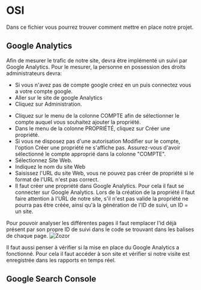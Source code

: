 # OSI

Dans ce fichier vous pourrez trouver comment mettre en place notre projet.   
## Google Analytics

 Afin de mesurer le trafic de notre site, devra être implémenté un suivi par Google Analytics.
 Pour le mesurer, la personne en possession des droits administrateurs devra:
   * Si vous n'avez pas de compte google créez en un puis connectez vous a votre compte google.
   * Aller sur le site de google Analytics
   * Cliquez sur Administration.
   + Cliquez sur le menu de la colonne COMPTE afin de sélectionner le compte auquel vous souhaitez ajouter la propriété.
   + Dans le menu de la colonne PROPRIÉTÉ, cliquez sur Créer une propriété.
   + Si vous ne disposez pas d'une autorisation Modifier sur le compte, l'option Créer une propriété ne s'affiche pas. Assurez-vous d'avoir sélectionné le compte approprié dans la colonne "COMPTE".
   + Sélectionnez Site Web.
   + Indiquez le nom du site Web
   + Saisissez l'URL du site Web, vous ne pouvez pas créer de propriété si le format de l'URL n'est pas correct.
   + Il faut créer une propriété dans Google Analytics. Pour cela il faut se connecter sur Google Analytics. Lors de la création de la propriété il faut faire attention à l'URL de notre site, s'il n'est pas valide la propriété ne pourra pas être créée, ainsi qu'à la génération de l'ID de suivi, un ID = un site.

Pour pouvoir analyser les différentes pages il faut remplacer l'id déjà présent par son propre ID de suivi dans le code se trouvant dans les balises <head> de chaque page.
 ![Zozor](http://uploads.siteduzero.com/files/420001_421000/420263.png)

Il faut aussi penser à vérifier si la mise en place du Google Analytics a fonctionné. Pour cela il faut accéder à son site et vérifier si notre visite est enregistrée dans les rapports en temps réel.

## Google Search Console

